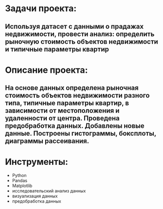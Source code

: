 # Задачи проекта:
Используя датасет с данными о прадажах недвижимости, провести анализ: определить рыночную стоимость объектов недвижимости и типичные параметры квартир
---
# Описание проекта:
На основе данных определена рыночная стоимость объектов недвижимости разного типа, типичные параметры квартир, в зависимости от местоположения и удаленности от центра. Проведена предобработка данных. Добавлены новые данные. Построены гистограммы, боксплоты, диаграммы рассеивания.
---
# Инструменты:
* Python
* Pandas
* Matplotlib
* исследовательский анализ данных
* визуализация данных
* предобработка данных
